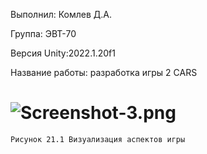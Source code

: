 Выполнил: Комлев Д.А.

Группа: ЭВТ-70

Версия Unity:2022.1.20f1

Название работы: разработка игры 2 CARS

# ![Screenshot-3.png](https://i.postimg.cc/rmY45N2D/Screenshot-3.png)
    Рисунок 21.1 Визуализация аспектов игры

